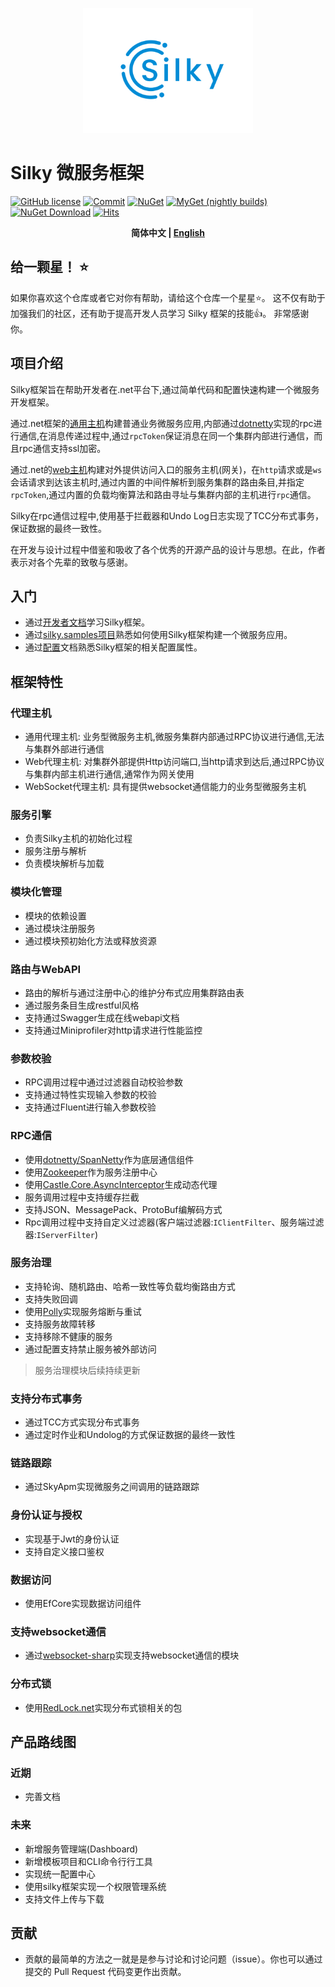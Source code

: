 <p align="center">
  <img height="200" src="./docs/.vuepress/public/assets/logo/logo.svg">
</p>

# Silky 微服务框架
[![GitHub license](https://img.shields.io/badge/license-MIT-blue.svg)](./LICENSE)
[![Commit](https://img.shields.io/github/last-commit/liuhll/silky)](https://img.shields.io/github/last-commit/liuhll/silky)
[![NuGet](https://img.shields.io/nuget/v/silky.Core.svg?style=flat-square)](https://www.nuget.org/packages/Silky.Core)
[![MyGet (nightly builds)](https://img.shields.io/myget/silky-preview/vpre/Silky.Core.svg?style=flat-square)](https://www.myget.org/feed/Packages/silky-preview)
[![NuGet Download](https://img.shields.io/nuget/dt/Silky.Core.svg?style=flat-square)](https://www.nuget.org/packages/Silky.Core)
[![Hits](https://hits.seeyoufarm.com/api/count/incr/badge.svg?url=https%3A%2F%2Fgithub.com%2Fliuhll%2Fsilky&count_bg=%2379C83D&title_bg=%23555555&icon=&icon_color=%23E7E7E7&title=hits&edge_flat=false)](https://hits.seeyoufarm.com)

<div align="center">

**简体中文 | [English](./README.en-US.md)**

</div>

## 给一颗星！ ⭐️

如果你喜欢这个仓库或者它对你有帮助，请给这个仓库一个星星⭐️。 这不仅有助于加强我们的社区，还有助于提高开发人员学习 Silky 框架的技能👍。 非常感谢你。

## 项目介绍

Silky框架旨在帮助开发者在.net平台下,通过简单代码和配置快速构建一个微服务开发框架。

通过.net框架的[通用主机](https://docs.microsoft.com/zh-cn/aspnet/core/fundamentals/host/generic-host?view=aspnetcore-5.0)构建普通业务微服务应用,内部通过[dotnetty](https://github.com/Azure/DotNetty)实现的rpc进行通信,在消息传递过程中,通过`rpcToken`保证消息在同一个集群内部进行通信，而且rpc通信支持ssl加密。

通过.net的[web主机](https://docs.microsoft.com/zh-cn/aspnet/core/fundamentals/host/web-host?view=aspnetcore-5.0)构建对外提供访问入口的服务主机(网关)，在`http`请求或是`ws`会话请求到达该主机时,通过内置的中间件解析到服务集群的路由条目,并指定`rpcToken`,通过内置的负载均衡算法和路由寻址与集群内部的主机进行`rpc`通信。

Silky在rpc通信过程中,使用基于拦截器和Undo Log日志实现了TCC分布式事务，保证数据的最终一致性。


在开发与设计过程中借鉴和吸收了各个优秀的开源产品的设计与思想。在此，作者表示对各个先辈的致敬与感谢。

## 入门

- 通过[开发者文档](http://docs.silky-fk.com/silky/)学习Silky框架。
- 通过[silky.samples项目](http://docs.silky-fk.com/silky/dev-docs/quick-start.html)熟悉如何使用Silky框架构建一个微服务应用。
- 通过[配置](http://docs.silky-fk.com/config/)文档熟悉Silky框架的相关配置属性。

## 框架特性

### 代理主机
- 通用代理主机: 业务型微服务主机,微服务集群内部通过RPC协议进行通信,无法与集群外部进行通信
- Web代理主机: 对集群外部提供Http访问端口,当http请求到达后,通过RPC协议与集群内部主机进行通信,通常作为网关使用
- WebSocket代理主机: 具有提供websocket通信能力的业务型微服务主机

### 服务引擎
- 负责Silky主机的初始化过程
- 服务注册与解析
- 负责模块解析与加载

### 模块化管理
- 模块的依赖设置
- 通过模块注册服务
- 通过模块预初始化方法或释放资源

### 路由与WebAPI
- 路由的解析与通过注册中心的维护分布式应用集群路由表
- 通过服务条目生成restful风格
- 支持通过Swagger生成在线webapi文档
- 支持通过Miniprofiler对http请求进行性能监控

### 参数校验
- RPC调用过程中通过过滤器自动校验参数
- 支持通过特性实现输入参数的校验
- 支持通过Fluent进行输入参数校验

### RPC通信
- 使用[dotnetty/SpanNetty](https://github.com/cuteant/SpanNetty)作为底层通信组件
- 使用[Zookeeper](https://zookeeper.apache.org)作为服务注册中心
- 使用[Castle.Core.AsyncInterceptor](https://www.nuget.org/packages/Castle.Core.AsyncInterceptor/)生成动态代理
- 服务调用过程中支持缓存拦截
- 支持JSON、MessagePack、ProtoBuf编解码方式
- Rpc调用过程中支持自定义过滤器(客户端过滤器:`IClientFilter`、服务端过滤器:`IServerFilter`)

### 服务治理
- 支持轮询、随机路由、哈希一致性等负载均衡路由方式
- 支持失败回调
- 使用[Polly](https://github.com/App-vNext/Polly)实现服务熔断与重试
- 支持服务故障转移
- 支持移除不健康的服务
- 通过配置支持禁止服务被外部访问

> 服务治理模块后续持续更新

### 支持分布式事务
- 通过TCC方式实现分布式事务
- 通过定时作业和Undolog的方式保证数据的最终一致性

### 链路跟踪
- 通过SkyApm实现微服务之间调用的链路跟踪

### 身份认证与授权
- 实现基于Jwt的身份认证 
- 支持自定义接口鉴权

### 数据访问
- 使用EfCore实现数据访问组件

### 支持websocket通信
- 通过[websocket-sharp](https://github.com/sta/websocket-sharp)实现支持websocket通信的模块

### 分布式锁
- 使用[RedLock.net](https://github.com/samcook/RedLock.net)实现分布式锁相关的包

## 产品路线图

### 近期
- 完善文档

### 未来
- 新增服务管理端(Dashboard)
- 新增模板项目和CLI命令行行工具
- 实现统一配置中心
- 使用silky框架实现一个权限管理系统
- 支持文件上传与下载

## 贡献
- 贡献的最简单的方法之一就是是参与讨论和讨论问题（issue）。你也可以通过提交的 Pull Request 代码变更作出贡献。
